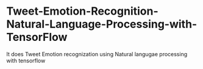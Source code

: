 # Tweet-Emotion-Recognition-Natural-Language-Processing-with-TensorFlow
It does Tweet Emotion recognization using Natural langugae processing with tensorflow
